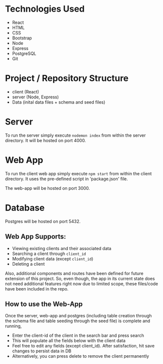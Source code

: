 # Technologies Used

- React
- HTML
- CSS
- Bootstrap
- Node
- Express
- PostgreSQL
- Git

# Project / Repository Structure

- client (React)
- server (Node, Express)
- Data (inital data files + schema and seed files)

# Server

To run the server simply execute `nodemon index` from within the server directory. It will be hosted on port 4000.

# Web App

To run the client web app simply execute `npm start` from within the client directory. It uses the pre-defined script in 'package.json' file.

The web-app will be hosted on port 3000.

# Database

Postgres will be hosted on port 5432.

## Web App Supports:

- Viewing existing clients and their associated data
- Searching a client through `client_id`
- Modifying client data (except `client_id`)
- Deleting a client

Also, additional components and routes have been defined for future extension of this project. So, even though, the app in its current state does not need additional features right now due to limited scope, these files/code have been included in the repo.

## How to use the Web-App

Once the server, web-app and postgres (including table creation through the schema file and table seeding through the seed file) is complete and running,

- Enter the client-id of the client in the search bar and press search
- This will populate all the fields below with the client data
- Feel free to edit any fields (except client_id). After satisfaction, hit save changes to persist data in DB
- Alternatively, you can press delete to remove the client permanently
